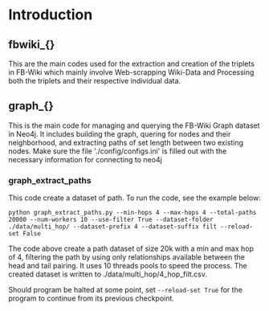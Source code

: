 # Introduction

## fbwiki_{}
This are the main codes used for the extraction and creation of the triplets in FB-Wiki which mainly involve Web-scrapping Wiki-Data and Processing both the triplets and their respective individual data.

## graph_{}
This is the main code for managing and querying the FB-Wiki Graph dataset in Neo4j. It includes building the graph, quering for nodes and their neighborhood, and extracting paths of set length between two existing nodes.
Make sure the file './config/configs.ini' is filled out with the necessary information for connecting to neo4j

### graph_extract_paths
This code create a dataset of path.
To run the code, see the example below:
```
python graph_extract_paths.py --min-hops 4 --max-hops 4 --total-paths 20000 --num-workers 10 --use-filter True --dataset-folder ./data/multi_hop/ --dataset-prefix 4 --dataset-suffix filt --reload-set False
```
The code above create a path dataset of size 20k with a min and max hop of 4, filtering the path by using only relationships available between the head and tail pairing. It uses 10 threads pools to speed the process. The created dataset is written to ./data/multi_hop/4_hop_filt.csv.

Should program be halted at some point, set `--reload-set True` for the program to continue from its previous checkpoint. 
